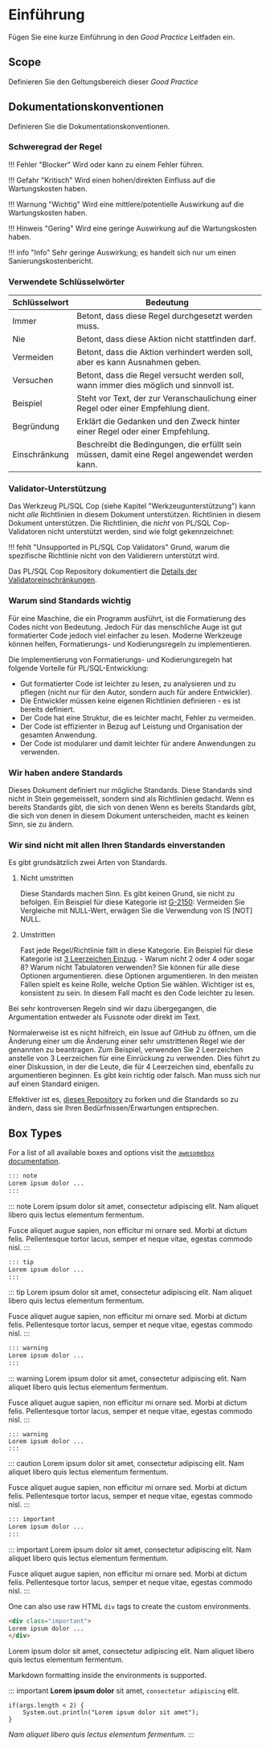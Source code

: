 # Einführung
<!-- markdownlint-configure-file { "MD013": { "tables": false } } -->
Fügen Sie eine kurze Einführung in den *Good Practice* Leitfaden ein.

## Scope

Definieren Sie den Geltungsbereich dieser *Good Practice*

## Dokumentationskonventionen

Definieren Sie die Dokumentationskonventionen.

### Schweregrad der Regel

!!! Fehler "Blocker"
    Wird oder kann zu einem Fehler führen.

!!! Gefahr "Kritisch"
    Wird einen hohen/direkten Einfluss auf die Wartungskosten haben.

!!! Warnung "Wichtig"
    Wird eine mittlere/potentielle Auswirkung auf die Wartungskosten haben.

!!! Hinweis "Gering"
    Wird eine geringe Auswirkung auf die Wartungskosten haben.

!!! info "Info"
    Sehr geringe Auswirkung; es handelt sich nur um einen Sanierungskostenbericht.

### Verwendete Schlüsselwörter

| Schlüsselwort | Bedeutung                                                                                     |
|---------------|-----------------------------------------------------------------------------------------------|
| Immer         | Betont, dass diese Regel durchgesetzt werden muss.                                            |
| Nie           | Betont, dass diese Aktion nicht stattfinden darf.                                             |
| Vermeiden     | Betont, dass die Aktion verhindert werden soll, aber es kann Ausnahmen geben.                 |
| Versuchen     | Betont, dass die Regel versucht werden soll, wann immer dies möglich und sinnvoll ist.        |
| Beispiel      | Steht vor Text, der zur Veranschaulichung einer Regel oder einer Empfehlung dient.            |
| Begründung    | Erklärt die Gedanken und den Zweck hinter einer Regel oder einer Empfehlung.                  |
| Einschränkung | Beschreibt die Bedingungen, die erfüllt sein müssen, damit eine Regel angewendet werden kann. |

### Validator-Unterstützung

Das Werkzeug PL/SQL Cop (siehe Kapitel "Werkzeugunterstützung") kann nicht
*alle* Richtlinien in diesem Dokument unterstützen. Richtlinien in diesem
Dokument unterstützen. Die Richtlinien, die *nicht* von PL/SQL Cop-Validatoren
nicht unterstützt werden, sind wie folgt gekennzeichnet:

!!! fehlt "Unsupported in PL/SQL Cop Validators"
    Grund, warum die spezifische Richtlinie nicht von den Validierern
    unterstützt wird.

Das PL/SQL Cop Repository dokumentiert die [Details der Validatoreinschränkungen](https://github.com/Trivadis/plsql-cop-cli/blob/main/validator-limitations.md#guidelines).

### Warum sind Standards wichtig

Für eine Maschine, die ein Programm ausführt, ist die Formatierung des Codes
nicht von Bedeutung. Jedoch Für das menschliche Auge ist gut formatierter Code
jedoch viel einfacher zu lesen. Moderne Werkzeuge können helfen, Formatierungs-
und Kodierungsregeln zu implementieren.

Die Implementierung von Formatierungs- und Kodierungsregeln hat folgende
Vorteile für PL/SQL-Entwicklung:

- Gut formatierter Code ist leichter zu lesen, zu analysieren und zu pflegen
  (nicht nur für den  Autor, sondern auch für andere Entwickler).
- Die Entwickler müssen keine eigenen Richtlinien definieren - es ist bereits
  definiert.
- Der Code hat eine Struktur, die es leichter macht, Fehler zu vermeiden.
- Der Code ist effizienter in Bezug auf Leistung und Organisation der
  gesamten Anwendung.
- Der Code ist modularer und damit leichter für andere Anwendungen zu verwenden.

### Wir haben andere Standards

Dieses Dokument definiert nur mögliche Standards. Diese Standards sind nicht in
Stein gegemeisselt, sondern sind als Richtlinien gedacht. Wenn es bereits
Standards gibt, die sich von denen Wenn es bereits Standards gibt, die sich von
denen in diesem Dokument unterscheiden, macht es keinen Sinn, sie zu ändern.

### Wir sind nicht mit allen Ihren Standards einverstanden

Es gibt grundsätzlich zwei Arten von Standards.

1. Nicht umstritten

    Diese Standards machen Sinn. Es gibt keinen Grund, sie nicht zu befolgen.
    Ein Beispiel für diese Kategorie ist
    [G-2150](../../4-language-usage/2-variables-and-types/1-general/g-2150):
    Vermeiden Sie Vergleiche mit NULL-Wert, erwägen Sie die Verwendung von IS
    [NOT] NULL.

2. Umstritten

    Fast jede Regel/Richtlinie fällt in diese Kategorie. Ein Beispiel für diese
    Kategorie ist
    [3 Leerzeichen Einzug](../../3-coding-style/coding-style/#rules). - Warum
    nicht 2 oder 4 oder sogar 8? Warum nicht Tabulatoren verwenden? Sie
    können für alle diese Optionen argumentieren. diese Optionen argumentieren.
    In den meisten Fällen spielt es keine Rolle, welche Option Sie wählen.
    Wichtiger ist es, konsistent zu sein. In diesem Fall macht es den Code
    leichter zu lesen.

Bei sehr kontroversen Regeln sind wir dazu übergegangen, die Argumentation
entweder als Fussnote oder direkt im Text.

Normalerweise ist es nicht hilfreich, ein Issue auf GitHub zu öffnen, um die
Änderung einer um die Änderung einer sehr umstrittenen Regel wie der genannten
zu beantragen. Zum Beispiel, verwenden Sie 2 Leerzeichen anstelle von 3
Leerzeichen für eine Einrückung zu verwenden. Dies führt zu einer Diskussion,
in der die Leute, die für 4 Leerzeichen sind, ebenfalls zu argumentieren
beginnen. Es gibt kein richtig oder falsch. Man muss sich nur auf einen Standard
einigen.

Effektiver ist es,
[dieses Repository](https://github.com/Trivadis/plsql-and-sql-coding-guidelines)
zu forken und die Standards so zu ändern, dass sie Ihren
Bedürfnissen/Erwartungen entsprechen.

## Box Types

For a list of all available boxes and options visit the [`awesomebox` documentation](https://ctan.org/pkg/awesomebox).

```markdown
::: note
Lorem ipsum dolor ...
:::
```

::: note
Lorem ipsum dolor sit amet, consectetur adipiscing elit. Nam aliquet libero
quis lectus elementum fermentum.

Fusce aliquet augue sapien, non efficitur mi ornare sed. Morbi at dictum
felis. Pellentesque tortor lacus, semper et neque vitae, egestas commodo nisl.
:::

```markdown
::: tip
Lorem ipsum dolor ...
:::
```

::: tip
Lorem ipsum dolor sit amet, consectetur adipiscing elit. Nam aliquet libero
quis lectus elementum fermentum.

Fusce aliquet augue sapien, non efficitur mi ornare sed. Morbi at dictum
felis. Pellentesque tortor lacus, semper et neque vitae, egestas commodo nisl.
:::

```markdown
::: warning
Lorem ipsum dolor ...
:::
```

::: warning
Lorem ipsum dolor sit amet, consectetur adipiscing elit. Nam aliquet libero
quis lectus elementum fermentum.

Fusce aliquet augue sapien, non efficitur mi ornare sed. Morbi at dictum
felis. Pellentesque tortor lacus, semper et neque vitae, egestas commodo nisl.
:::

```caution
::: warning
Lorem ipsum dolor ...
:::
```

::: caution
Lorem ipsum dolor sit amet, consectetur adipiscing elit. Nam aliquet libero
quis lectus elementum fermentum.

Fusce aliquet augue sapien, non efficitur mi ornare sed. Morbi at dictum
felis. Pellentesque tortor lacus, semper et neque vitae, egestas commodo nisl.
:::

```markdown
::: important
Lorem ipsum dolor ...
:::
```

::: important
Lorem ipsum dolor sit amet, consectetur adipiscing elit. Nam aliquet libero
quis lectus elementum fermentum.

Fusce aliquet augue sapien, non efficitur mi ornare sed. Morbi at dictum
felis. Pellentesque tortor lacus, semper et neque vitae, egestas commodo nisl.
:::

One can also use raw HTML `div` tags to create the custom environments.

```markdown
<div class="important">
Lorem ipsum dolor ...
</div>
```

<div class="important">
Lorem ipsum dolor sit amet, consectetur adipiscing elit. Nam aliquet libero
quis lectus elementum fermentum.
</div>

Markdown formatting inside the environments is supported.

::: important
**Lorem ipsum dolor** sit amet, `consectetur adipiscing` elit.

```
if(args.length < 2) {
	System.out.println("Lorem ipsum dolor sit amet");
}
```

*Nam aliquet libero
quis lectus elementum fermentum.*
:::
